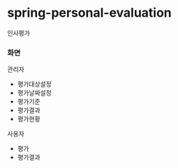 # spring-personal-evaluation
인사평가


### 화면
관리자
- 평가대상설정
- 평가날짜설정
- 평가기준
- 평가결과
- 평가현황

사용자
- 평가
- 평가결과
